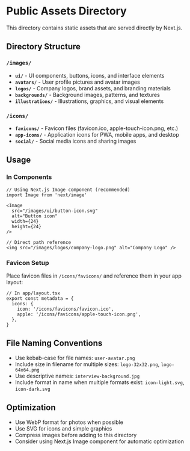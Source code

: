 # Public Assets Directory

This directory contains static assets that are served directly by Next.js.

## Directory Structure

### `/images/`
- **`ui/`** - UI components, buttons, icons, and interface elements
- **`avatars/`** - User profile pictures and avatar images
- **`logos/`** - Company logos, brand assets, and branding materials
- **`backgrounds/`** - Background images, patterns, and textures
- **`illustrations/`** - Illustrations, graphics, and visual elements

### `/icons/`
- **`favicons/`** - Favicon files (favicon.ico, apple-touch-icon.png, etc.)
- **`app-icons/`** - Application icons for PWA, mobile apps, and desktop
- **`social/`** - Social media icons and sharing images

## Usage

### In Components
```tsx
// Using Next.js Image component (recommended)
import Image from 'next/image'

<Image
  src="/images/ui/button-icon.svg"
  alt="Button icon"
  width={24}
  height={24}
/>

// Direct path reference
<img src="/images/logos/company-logo.png" alt="Company Logo" />
```

### Favicon Setup
Place favicon files in `/icons/favicons/` and reference them in your app layout:

```tsx
// In app/layout.tsx
export const metadata = {
  icons: {
    icon: '/icons/favicons/favicon.ico',
    apple: '/icons/favicons/apple-touch-icon.png',
  },
}
```

## File Naming Conventions

- Use kebab-case for file names: `user-avatar.png`
- Include size in filename for multiple sizes: `logo-32x32.png`, `logo-64x64.png`
- Use descriptive names: `interview-background.jpg`
- Include format in name when multiple formats exist: `icon-light.svg`, `icon-dark.svg`

## Optimization

- Use WebP format for photos when possible
- Use SVG for icons and simple graphics
- Compress images before adding to this directory
- Consider using Next.js Image component for automatic optimization
